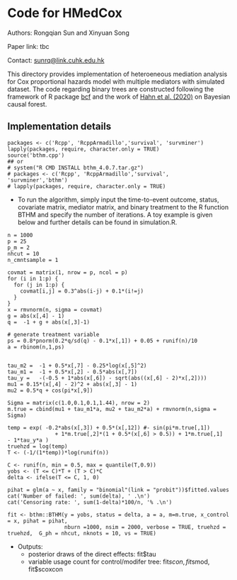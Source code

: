 # Code for HMedCox
Authors: Rongqian Sun and Xinyuan Song

Paper link: tbc

Contact: <sunrq@link.cuhk.edu.hk>

This directory provides implementation of heteroeneous mediation analysis for Cox proportional hazards model with multiple mediators with simulated dataset. The code regarding binary trees are constructed following the framework of R package [bcf](https://github.com/jaredsmurray/bcf) and the work of [Hahn et al. (2020)](https://projecteuclid.org/journals/bayesian-analysis/volume-15/issue-3/Bayesian-Regression-Tree-Models-for-Causal-Inference--Regularization-Confounding/10.1214/19-BA1195.full) on Bayesian causal forest.

## Implementation details
```
packages <- c('Rcpp', 'RcppArmadillo','survival', 'survminer')
lapply(packages, require, character.only = TRUE)
source('bthm.cpp')
## or
# system("R CMD INSTALL bthm_4.0.7.tar.gz")
# packages <- c('Rcpp', 'RcppArmadillo','survival', 'survminer','bthm')
# lapply(packages, require, character.only = TRUE)
```
- To run the algorithm, simply input the time-to-event outcome, status, covariate matrix, mediator matrix, and binary treatment to the R function BTHM and specify the number of iterations. A toy example is given below and further details can be found in simulation.R.
```
n = 1000
p = 25
p_m = 2
nhcut = 10 
n_cmntsample = 1

covmat = matrix(1, nrow = p, ncol = p)
for (i in 1:p) {
  for (j in 1:p) {
    covmat[i,j] = 0.3^abs(i-j) + 0.1*(i!=j)
  }
}
x = rmvnorm(n, sigma = covmat)
g = abs(x[,4] - 1)
q =  -1 + g + abs(x[,3]-1)

# generate treatment variable
ps = 0.8*pnorm(0.2*q/sd(q) - 0.1*x[,1]) + 0.05 + runif(n)/10
a = rbinom(n,1,ps)
  

tau_m2 =  -1 + 0.5*x[,7] - 0.25*log(x[,5]^2)
tau_m1 =  -1 + 0.5*x[,2] - 0.5*abs(x[,7])
tau_y =   -(-0.5 + 1*abs(x[,6]) - sqrt(abs((x[,6] - 2)*x[,2])))
mu1 = 0.15*(x[,4] - 2)^2 + abs(x[,3] - 1)
mu2 = 0.5*q + cos(pi*x[,9])

Sigma = matrix(c(1.0,0.1,0.1,1.44), nrow = 2)
m.true = cbind(mu1 + tau_m1*a, mu2 + tau_m2*a) + rmvnorm(n,sigma = Sigma)

temp = exp( -0.2*abs(x[,3]) + 0.5*(x[,12]) #- sin(pi*m.true[,1]) 
               + 1*m.true[,2]*(1 + 0.5*(x[,6] > 0.5)) + 1*m.true[,1]  - 1*tau_y*a )
truehzd = log(temp)
T <- (-1/(1*temp))*log(runif(n))

C <- runif(n, min = 0.5, max = quantile(T,0.9)) 
yobs <- (T <= C)*T + (T > C)*C
delta <- ifelse(T <= C, 1, 0)
  
pihat = glm(a ~ x, family = "binomial"(link = "probit"))$fitted.values
cat('Number of failed: ', sum(delta), ' .\n')
cat('Censoring rate: ', sum(1-delta)*100/n, '% .\n')  
 
fit <- bthm::BTHM(y = yobs, status = delta, a = a, m=m.true, x_control = x, pihat = pihat, 
                  nburn =1000, nsim = 2000, verbose = TRUE, truehzd = truehzd,  G_ph = nhcut, nknots = 10, vs = TRUE)
```
- Outputs:
  + posterior draws of the direct effects: fit$tau
  + variable usage count for control/modifer tree: fit$scon, fit$smod, fit$scoxcon
